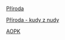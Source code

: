 [Příroda](https://www.priroda.cz/)

[Příroda - kudy z nudy](https://www.kudyznudy.cz/co-chcete-delat/priroda)

[AOPK](https://www.ochranaprirody.cz/)

